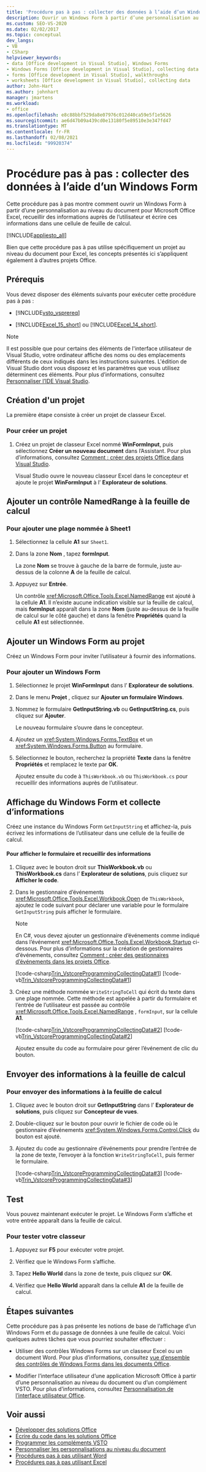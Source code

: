 ```yaml
---
title: 'Procédure pas à pas : collecter des données à l’aide d’un Windows Form'
description: Ouvrir un Windows Form à partir d’une personnalisation au niveau du document pour Microsoft Excel, collecter des informations auprès de l’utilisateur et écrire ces informations dans une cellule de feuille de calcul.
ms.custom: SEO-VS-2020
ms.date: 02/02/2017
ms.topic: conceptual
dev_langs:
- VB
- CSharp
helpviewer_keywords:
- data [Office development in Visual Studio], Windows Forms
- Windows Forms [Office development in Visual Studio], collecting data
- forms [Office development in Visual Studio], walkthroughs
- worksheets [Office development in Visual Studio], collecting data
author: John-Hart
ms.author: johnhart
manager: jmartens
ms.workload:
- office
ms.openlocfilehash: e8c88bbf529da8e07976c012d40ca59e5f1e5626
ms.sourcegitcommit: ae6d47b09a439cd0e13180f5e89510e3e347fd47
ms.translationtype: MT
ms.contentlocale: fr-FR
ms.lasthandoff: 02/08/2021
ms.locfileid: "99920374"
---
```

# <a name="walkthrough-collect-data-by-using-a-windows-form"></a>Procédure pas à pas : collecter des données à l’aide d’un Windows Form
  Cette procédure pas à pas montre comment ouvrir un Windows Form à partir d’une personnalisation au niveau du document pour Microsoft Office Excel, recueillir des informations auprès de l’utilisateur et écrire ces informations dans une cellule de feuille de calcul.

 [!INCLUDE[appliesto_all](../vsto/includes/appliesto-all-md.md)]

 Bien que cette procédure pas à pas utilise spécifiquement un projet au niveau du document pour Excel, les concepts présentés ici s’appliquent également à d’autres projets Office.

## <a name="prerequisites"></a>Prérequis
 Vous devez disposer des éléments suivants pour exécuter cette procédure pas à pas :

- [!INCLUDE[vsto_vsprereq](../vsto/includes/vsto-vsprereq-md.md)]

- [!INCLUDE[Excel_15_short](../vsto/includes/excel-15-short-md.md)] ou [!INCLUDE[Excel_14_short](../vsto/includes/excel-14-short-md.md)].

> [!NOTE]
> Il est possible que pour certains des éléments de l'interface utilisateur de Visual Studio, votre ordinateur affiche des noms ou des emplacements différents de ceux indiqués dans les instructions suivantes. L'édition de Visual Studio dont vous disposez et les paramètres que vous utilisez déterminent ces éléments. Pour plus d’informations, consultez [Personnaliser l’IDE Visual Studio](../ide/personalizing-the-visual-studio-ide.md).

## <a name="create-a-new-project"></a>Création d'un projet
 La première étape consiste à créer un projet de classeur Excel.

### <a name="to-create-a-new-project"></a>Pour créer un projet

1. Créez un projet de classeur Excel nommé **WinFormInput**, puis sélectionnez **Créer un nouveau document** dans l’Assistant. Pour plus d’informations, consultez [Comment : créer des projets Office dans Visual Studio](../vsto/how-to-create-office-projects-in-visual-studio.md).

     Visual Studio ouvre le nouveau classeur Excel dans le concepteur et ajoute le projet **WinFormInput** à l’ **Explorateur de solutions**.

## <a name="add-a-namedrange-control-to-the-worksheet"></a>Ajouter un contrôle NamedRange à la feuille de calcul

### <a name="to-add-a-named-range-to-sheet1"></a>Pour ajouter une plage nommée à Sheet1

1. Sélectionnez la cellule **A1** sur `Sheet1`.

2. Dans la zone **Nom** , tapez **formInput**.

     La zone **Nom** se trouve à gauche de la barre de formule, juste au-dessus de la colonne **A** de la feuille de calcul.

3. Appuyez sur **Entrée**.

     Un contrôle <xref:Microsoft.Office.Tools.Excel.NamedRange> est ajouté à la cellule **A1**. Il n’existe aucune indication visible sur la feuille de calcul, mais **formInput** apparaît dans la zone **Nom** (juste au-dessus de la feuille de calcul sur le côté gauche) et dans la fenêtre **Propriétés** quand la cellule **A1** est sélectionnée.

## <a name="add-a-windows-form-to-the-project"></a>Ajouter un Windows Form au projet
 Créez un Windows Form pour inviter l’utilisateur à fournir des informations.

### <a name="to-add-a-windows-form"></a>Pour ajouter un Windows Form

1. Sélectionnez le projet **WinFormInput** dans l’ **Explorateur de solutions**.

2. Dans le menu **Projet** , cliquez sur **Ajouter un formulaire Windows**.

3. Nommez le formulaire **GetInputString.vb** ou **GetInputString.cs**, puis cliquez sur **Ajouter**.

    Le nouveau formulaire s’ouvre dans le concepteur.

4. Ajoutez un <xref:System.Windows.Forms.TextBox> et un <xref:System.Windows.Forms.Button> au formulaire.

5. Sélectionnez le bouton, recherchez la propriété **Texte** dans la fenêtre **Propriétés** et remplacez le texte par **OK**.

   Ajoutez ensuite du code à `ThisWorkbook.vb` ou `ThisWorkbook.cs` pour recueillir des informations auprès de l’utilisateur.

## <a name="display-the-windows-form-and-collecting-information"></a>Affichage du Windows Form et collecte d’informations
 Créez une instance du Windows Form `GetInputString` et affichez-la, puis écrivez les informations de l’utilisateur dans une cellule de la feuille de calcul.

#### <a name="to-display-the-form-and-collect-information"></a>Pour afficher le formulaire et recueillir des informations

1. Cliquez avec le bouton droit sur **ThisWorkbook.vb** ou **ThisWorkbook.cs** dans l’ **Explorateur de solutions**, puis cliquez sur **Afficher le code**.

2. Dans le gestionnaire d’événements <xref:Microsoft.Office.Tools.Excel.Workbook.Open> de `ThisWorkbook`, ajoutez le code suivant pour déclarer une variable pour le formulaire `GetInputString` puis afficher le formulaire.

   > [!NOTE]
   > En C#, vous devez ajouter un gestionnaire d’événements comme indiqué dans l’événement <xref:Microsoft.Office.Tools.Excel.Workbook.Startup> ci-dessous. Pour plus d’informations sur la création de gestionnaires d’événements, consultez [Comment : créer des gestionnaires d’événements dans les projets Office](../vsto/how-to-create-event-handlers-in-office-projects.md).

    [!code-csharp[Trin_VstcoreProgrammingCollectingData#1](../vsto/codesnippet/CSharp/WinFormInputCS/ThisWorkbook.cs#1)]
    [!code-vb[Trin_VstcoreProgrammingCollectingData#1](../vsto/codesnippet/VisualBasic/WinFormInput/ThisWorkbook.vb#1)]

3. Créez une méthode nommée `WriteStringToCell` qui écrit du texte dans une plage nommée. Cette méthode est appelée à partir du formulaire et l’entrée de l’utilisateur est passée au contrôle <xref:Microsoft.Office.Tools.Excel.NamedRange> , `formInput`, sur la cellule **A1**.

    [!code-csharp[Trin_VstcoreProgrammingCollectingData#2](../vsto/codesnippet/CSharp/WinFormInputCS/ThisWorkbook.cs#2)]
    [!code-vb[Trin_VstcoreProgrammingCollectingData#2](../vsto/codesnippet/VisualBasic/WinFormInput/ThisWorkbook.vb#2)]

   Ajoutez ensuite du code au formulaire pour gérer l’événement de clic du bouton.

## <a name="send-information-to-the-worksheet"></a>Envoyer des informations à la feuille de calcul

### <a name="to-send-information-to-the-worksheet"></a>Pour envoyer des informations à la feuille de calcul

1. Cliquez avec le bouton droit sur **GetInputString** dans l’ **Explorateur de solutions**, puis cliquez sur **Concepteur de vues**.

2. Double-cliquez sur le bouton pour ouvrir le fichier de code où le gestionnaire d’événements <xref:System.Windows.Forms.Control.Click> du bouton est ajouté.

3. Ajoutez du code au gestionnaire d’événements pour prendre l’entrée de la zone de texte, l’envoyer à la fonction `WriteStringToCell`, puis fermer le formulaire.

     [!code-csharp[Trin_VstcoreProgrammingCollectingData#3](../vsto/codesnippet/CSharp/WinFormInputCS/GetInputString.cs#3)]
     [!code-vb[Trin_VstcoreProgrammingCollectingData#3](../vsto/codesnippet/VisualBasic/WinFormInput/GetInputString.vb#3)]

## <a name="test"></a>Test
 Vous pouvez maintenant exécuter le projet. Le Windows Form s’affiche et votre entrée apparaît dans la feuille de calcul.

### <a name="to-test-your-workbook"></a>Pour tester votre classeur

1. Appuyez sur **F5** pour exécuter votre projet.

2. Vérifiez que le Windows Form s’affiche.

3. Tapez **Hello World** dans la zone de texte, puis cliquez sur **OK**.

4. Vérifiez que **Hello World** apparaît dans la cellule **A1** de la feuille de calcul.

## <a name="next-steps"></a>Étapes suivantes
 Cette procédure pas à pas présente les notions de base de l’affichage d’un Windows Form et du passage de données à une feuille de calcul. Voici quelques autres tâches que vous pourriez souhaiter effectuer :

- Utiliser des contrôles Windows Forms sur un classeur Excel ou un document Word. Pour plus d’informations, consultez [vue d’ensemble des contrôles de Windows Forms dans les documents Office](../vsto/windows-forms-controls-on-office-documents-overview.md).

- Modifier l’interface utilisateur d’une application Microsoft Office à partir d’une personnalisation au niveau du document ou d’un complément VSTO. Pour plus d’informations, consultez [Personnalisation de l’interface utilisateur Office](../vsto/office-ui-customization.md).

## <a name="see-also"></a>Voir aussi
- [Développer des solutions Office](../vsto/developing-office-solutions.md)
- [Écrire du code dans les solutions Office](../vsto/writing-code-in-office-solutions.md)
- [Programmer les compléments VSTO](../vsto/programming-vsto-add-ins.md)
- [Personnaliser les personnalisations au niveau du document](../vsto/programming-document-level-customizations.md)
- [Procédures pas à pas utilisant Word](../vsto/walkthroughs-using-word.md)
- [Procédures pas à pas utilisant Excel](../vsto/walkthroughs-using-excel.md)
